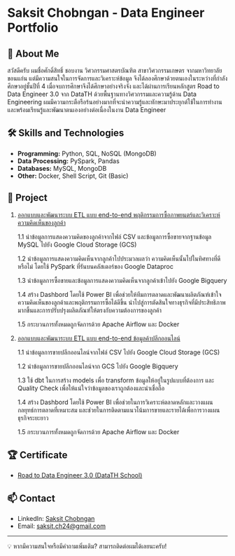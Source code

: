 # Saksit Chobngan - Data Engineer Portfolio

## 👋 About Me
สวัสดีครับ ผมชื่อศักดิ์สิทธิ์ ชอบงาน วิศวกรรมศาสตรบัณฑิต สาขาวิศวกรรมเกษตร จากมหาวิทยาลัยขอนแก่น แต่มีความสนใจในการจัดการและวิเคราะห์ข้อมูล จึงได้ลองศึกษาด้วยตนเองในระหว่างที่กำลังศึกษาอยู่ชั้นปีที่ 4 เมื่อจบการศึกษาจึงได้ศึกษาอย่างจริงจัง และได้ผ่านการเรียนหลักสูตร Road to Data Engineer 3.0 จาก DataTH ด้วยพื้นฐานทางวิศวกรรมและความรู้ด้าน Data Engineering ผมมีความกระตือรือร้นอย่างมากที่จะนำความรู้และทักษะมาประยุกต์ใช้ในการทำงาน และพร้อมเรียนรู้และพัฒนาตนเองอย่างต่อเนื่องในงาน Data Engineer

## 🛠 Skills and Technologies
- **Programming:** Python, SQL, NoSQL (MongoDB)
- **Data Processing:** PySpark, Pandas <!-- - **Streaming:** Apache Kafka -->
- **Databases:** MySQL, MongoDB
- **Other:** Docker, Shell Script, Git (Basic)

## 🚀 Project
1. [ออกแบบและพัฒนาระบบ ETL แบบ end-to-end พฤติกรรมการซื้อภาพยนตร์และวิเคราะห์ความคิดเห็นของลูกค้า](https://github.com/saksit63/movie-project)
   
   1.1 นำข้อมูลการแสดงความคิดของลูกค้าจากไฟล์ CSV และข้อมูลการซื้อขายจากฐานข้อมูล MySQL ไปยัง Google Cloud Storage (GCS)
   
   1.2 นำข้อมูลการแสดงความคิดเห็นจากลูกค้าไปประมวลผลว่า ความคิดเห็นนั้นไปในทิศทางที่ดีหรือไม่ โดยใช้ PySpark ที่รันบนคลัสเตอร์ของ Google Dataproc
   
   1.3 นำข้อมูลการซื้อขายและข้อมูลการแสดงความคิดเห็นจากลูกค้าเข้าไปยัง Google Bigquery
   
   1.4 สร้าง Dashbord โดยใช้ Power BI เพื่อช่วยให้ทีมการตลาดและพัฒนาผลิตภัณฑ์เข้าใจความคิดเห็นของลูกค้าและพฤติกรรมการซื้อได้ดีขึ้น นำไปสู่การตัดสินใจทางธุรกิจที่มีประสิทธิภาพมากขึ้นและการปรับปรุงผลิตภัณฑ์ให้ตรงกับความต้องการของลูกค้า
   
   1.5 กระบวนการทั้งหมดถูกจัดการด้วย Apache Airflow และ Docker

3. [ออกแบบและพัฒนาระบบ ETL แบบ end-to-end ข้อมูลค้าปลีกออนไลน์](https://github.com/saksit63/retail-project)
   
   1.1 นำข้อมูลการขายปลีกออนไลน์จากไฟล์ CSV ไปยัง Google Cloud Storage (GCS)
   
   1.2 นำข้อมูลการขายปลีกออนไลน์จาก GCS ไปยัง Google Bigquery
   
   1.3 ใช้ dbt ในการสร้าง models เพื่อ transform ข้อมูลให้อยู่ในรูปแบบที่ต้องการ และ Quality Check เพื่อให้แน่ใจว่าข้อมูลของเราถูกต้องและน่าเชื่อถือ
   
   1.4 สร้าง Dashbord โดยใช้ Power BI เพื่อช่วยในการวิเคราะห์ตลาดหลักและวางแผนกลยุทธ์การตลาดที่เหมาะสม และช่วยในการติดตามแนวโน้มการขายและรายได้เพื่อการวางแผนธุรกิจระยะยาว
   
   1.5 กระบวนการทั้งหมดถูกจัดการด้วย Apache Airflow และ Docker

<!--## 📝 Abount Programming -->
<!-- ไฟล์ code -->

## 🏆 Certificate
- [Road to Data Engineer 3.0 (DataTH School)](https://github.com/saksit63/portfolio/blob/main/Certificate.pdf)

## 📫 Contact
- LinkedIn: [Saksit Chobngan](www.linkedin.com/in/saksit-chobngan)
- Email: saksit.ch24@gmail.com

---
💡 หากมีความสนใจหรือมีคำถามเพิ่มเติม? สามารถติดต่อผมได้เลยนะครับ!
